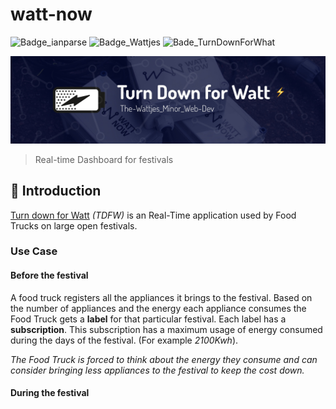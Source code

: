 # watt-now
![Badge_ianparse](https://img.shields.io/badge/%E2%9C%A8%20ian%20parse%20-json-ff69b4.svg)
![Badge_Wattjes](https://img.shields.io/badge/the-wattjes%20%F0%9F%94%8C-blue.svg)
![Bade_TurnDownForWhat](https://img.shields.io/badge/turn%20down%20for-watt%20%E2%9A%A1%EF%B8%8F%20-blue.svg)

![Github_Banner](Github_Banner.jpg)
> Real-time Dashboard for festivals

## :book: Introduction
[Turn down for Watt](https://youtu.be/dE-nfzcUiPk?t=14s) *(TDFW)* is an Real-Time application used by Food Trucks on large open festivals.

### Use Case
#### Before the festival
A food truck registers all the appliances it brings to the festival. Based on the number of appliances and the energy each appliance consumes the Food Truck gets a **label** for that particular festival. Each label has a **subscription**. This subscription has a maximum usage of energy consumed during the days of the festival. (For example *2100Kwh*).

*The Food Truck is forced to think about the energy they consume and can consider bringing less appliances to the festival to keep the cost down.*

#### During the festival
